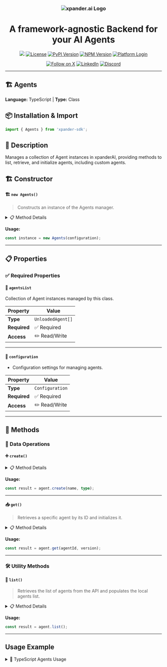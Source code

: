 <h3 align="center">
  <a name="readme-top"></a>
  <picture>
    <source media="(prefers-color-scheme: dark)" srcset="https://assets.xpanderai.io/logo/xpander.ai_dark.png">
    <img
      src="https://assets.xpanderai.io/logo/xpander.ai_light.png"
      style="max-width: 100%; height: auto; width: auto; max-height: 170px;"
      alt="xpander.ai Logo"
    >
  </picture>
</h3>

<div align="center">
  <h1>A framework-agnostic Backend for your AI Agents</h1>

  <a href="https://pepy.tech/projects/xpander-sdk"><img src="https://static.pepy.tech/badge/xpander-sdk/month"></a> 
  <a href="https://github.com/xpander-ai/xpander.ai/blob/main/LICENSE"><img src="https://img.shields.io/github/license/xpander-ai/xpander.ai" alt="License"></a> <a href="https://pypi.org/project/xpander-sdk"><img src="https://img.shields.io/pypi/v/xpander-sdk" alt="PyPI Version"></a> <a href="https://npmjs.com/package/xpander-sdk"><img src="https://img.shields.io/npm/v/xpander-sdk" alt="NPM Version"></a> <a href="https://app.xpander.ai"><img src="https://img.shields.io/badge/platform-login-30a46c" alt="Platform Login"></a>
</div>

<div align="center">
  <p align="center">
<a href="https://x.com/xpander_ai"><img src="https://img.shields.io/badge/Follow%20on%20X-000000?style=for-the-badge&logo=x&logoColor=white" alt="Follow on X" /></a> <a href="https://www.linkedin.com/company/xpander-ai"><img src="https://img.shields.io/badge/Follow%20on%20LinkedIn-0077B5?style=for-the-badge&logo=linkedin&logoColor=white" alt="LinkedIn" /></a> <a href="https://discord.gg/CUcp4WWh5g"><img src="https://img.shields.io/badge/Join%20our%20Discord-5865F2?style=for-the-badge&logo=discord&logoColor=white" alt="Discord" /></a>
  </p>
</div>

---

## 🏗️ Agents

**Language:** TypeScript | **Type:** Class

## 📦 Installation & Import

```typescript
import { Agents } from 'xpander-sdk';
```

## 📖 Description

Manages a collection of Agent instances in xpanderAI, providing methods to list, retrieve, and initialize agents, including custom agents.

## 🏗️ Constructor

#### 🏗️ `new Agents()`

> Constructs an instance of the Agents manager.

<details>
<summary>📋 Method Details</summary>

**Parameters:**

| Parameter | Type | Required | Description |
|-----------|------|----------|-------------|
| `configuration` | `Configuration` | ✅ | - Configuration settings for managing agents. |

</details>

**Usage:**

```typescript
const instance = new Agents(configuration);
```

---

## 📋 Properties

### ✅ Required Properties

#### 📝 `agentsList`

Collection of Agent instances managed by this class.

| Property | Value |
|----------|-------|
| **Type** | `UnloadedAgent[]` |
| **Required** | ✅ Required |
| **Access** | ✏️ Read/Write |

---

#### 📝 `configuration`

- Configuration settings for managing agents.

| Property | Value |
|----------|-------|
| **Type** | `Configuration` |
| **Required** | ✅ Required |
| **Access** | ✏️ Read/Write |

---

## 🔧 Methods

### 💾 Data Operations

#### ➕ `create()`

<details>
<summary>📋 Method Details</summary>

**Parameters:**

| Parameter | Type | Required | Description |
|-----------|------|----------|-------------|
| `name` | `string` | ✅ | - The name of the agent to be created. |
| `type` | `AgentType` | ❌ | - The type of the agent, defaults to Regular. |

**Returns:** `Agent`

</details>

**Usage:**

```typescript
const result = agent.create(name, type);
```

---

#### 📥 `get()`

> Retrieves a specific agent by its ID and initializes it.

<details>
<summary>📋 Method Details</summary>

**Parameters:**

| Parameter | Type | Required | Description |
|-----------|------|----------|-------------|
| `agentId` | `string` | ✅ | - The unique identifier of the agent to retrieve. |
| `version` | `number` | ❌ | No description |

**Returns:** `Agent`

</details>

**Usage:**

```typescript
const result = agent.get(agentId, version);
```

---

### 🛠️ Utility Methods

#### 🔧 `list()`

> Retrieves the list of agents from the API and populates the local agents list.

<details>
<summary>📋 Method Details</summary>

**Returns:** `UnloadedAgent[]`

</details>

**Usage:**

```typescript
const result = agent.list();
```

---

## Usage Example

<details>
<summary>📝 TypeScript Agents Usage</summary>

```typescript
import { Agents } from 'xpander-sdk';

// Create Agents instance
const agents = new Agents();


// Access key property: agentsList
const value = agents.agentsList;
console.log(`agentsList: ${value}`);



// Call key method: create
const result = agents.create();
console.log(`Result: ${result}`);


console.log("Agents ready!");
```

</details>

